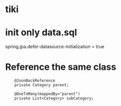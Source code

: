 # tiki


# init only data.sql
spring.jpa.defer-datasource-initialization = true 

# Reference the same class 
```    @ManyToOne
    @JsonBackReference
    private Category parent;

    @OneToMany(mappedBy="parent")
    private List<Category> subCategory;
```
